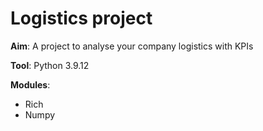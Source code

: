 # Logistics project

**Aim**: A project to analyse your company logistics with KPIs

**Tool**: Python 3.9.12

**Modules**:
- Rich
- Numpy

